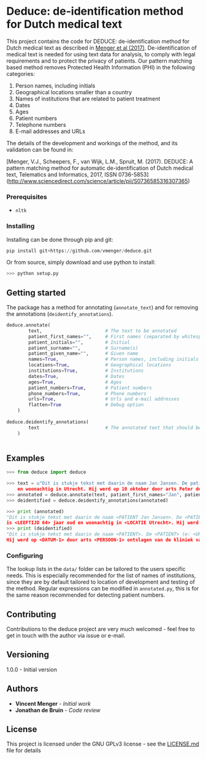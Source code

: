 # Deduce: de-identification method for Dutch medical text

This project contains the code for DEDUCE: de-identification method for Dutch medical text as described in [Menger et al (2017)](http://www.sciencedirect.com/science/article/pii/S0736585316307365). De-identification of medical text is needed for using text data for analysis, to comply with legal requirements and to protect the privacy of patients. Our pattern matching based method removes Protected Health Information (PHI) in the following categories:

1. Person names, including initials
2. Geographical locations smaller than a country
3. Names of institutions that are related to patient treatment
4. Dates
5. Ages
6. Patient numbers
7. Telephone numbers
8. E-mail addresses and URLs

The details of the development and workings of the method, and its validation can be found in: 

[Menger, V.J., Scheepers, F., van Wijk, L.M., Spruit, M. (2017). DEDUCE: A pattern matching method for automatic de-identification of Dutch medical text, Telematics and Informatics, 2017, ISSN 0736-5853] (http://www.sciencedirect.com/science/article/pii/S0736585316307365)

### Prerequisites

* `nltk`

### Installing

Installing can be done through pip and git: 

``` python
pip install git+https://github.com/vmenger/deduce.git
```

Or from source, simply download and use python to install:

``` python
>>> python setup.py
```

## Getting started

The package has a method for annotating (`annotate_text`) and for removing the annotations (`deidentify_annotations`).

``` python
deduce.annotate(
		text, 					    # The text to be annotated
		patient_first_names="", 	# First names (separated by whitespace)
		patient_initials="", 		# Initial
		patient_surname="", 		# Surname(s)
		patient_given_name="", 		# Given name
        names=True, 			    # Person names, including initials
		locations=True, 		    # Geographical locations
		institutions=True, 		    # Institutions
		dates=True, 			    # Dates
		ages=True, 				    # Ages
        patient_numbers=True, 	    # Patient numbers
		phone_numbers=True, 	    # Phone numbers
		urls=True,				    # Urls and e-mail addresses
		flatten=True			    # Debug option
	)    
	
deduce.deidentify_annotations(
        text                        # The annotated text that should be de-identified
    )
	
```

## Examples
``` python
>>> from deduce import deduce

>>> text = u"Dit is stukje tekst met daarin de naam Jan Jansen. De patient J. Jansen (e: j.jnsen@email.com, t: 06-12345678) is 64 jaar oud 
    en woonachtig in Utrecht. Hij werd op 10 oktober door arts Peter de Visser ontslagen van de kliniek van het UMCU."
>>> annotated = deduce.annotate(text, patient_first_names="Jan", patient_surname="Jansen")
>>> deidentified = deduce.deidentify_annotations(annotated)

>>> print (annotated)
"Dit is stukje tekst met daarin de naam <PATIENT Jan Jansen>. De <PATIENT patient J. Jansen> (e: <URL j.jnsen@email.com>, t: <TELEFOONNUMMER 06-12345678>) 
is <LEEFTIJD 64> jaar oud en woonachtig in <LOCATIE Utrecht>. Hij werd op <DATUM 10 oktober> door arts <PERSOON Peter de Visser> ontslagen van de kliniek van het <INSTELLING umcu>."
>>> print (deidentified)
"Dit is stukje tekst met daarin de naam <PATIENT>. De <PATIENT> (e: <URL-1>, t: <TELEFOONNUMMER-1>) is <LEEFTIJD-1> jaar oud en woonachtig in <LOCATIE-1>.
Hij werd op <DATUM-1> door arts <PERSOON-1> ontslagen van de kliniek van het <INSTELLING-1>."
```

### Configuring

The lookup lists in the `data/` folder can be tailored to the users specific needs. This is especially recommended for the list of names of institutions, since they are by default tailored to location of development and testing of the method. Regular expressions can be modified in `annotated.py`, this is for the same reason recommended for detecting patient numbers. 

## Contributing

Contributions to the deduce project are very much welcomed - feel free to get in touch with the author via issue or e-mail. 

## Versioning

1.0.0 - Initial version

## Authors

* **Vincent Menger** - *Initial work* 
* **Jonathan de Bruin** - *Code review*

## License

This project is licensed under the GNU GPLv3 license - see the [LICENSE.md](LICENSE.md) file for details
